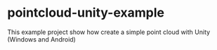 # pointcloud-unity-example
This example project show how create a simple point cloud with Unity (Windows and Android)
